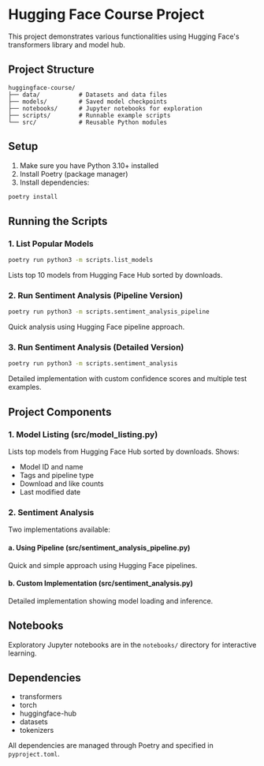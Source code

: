 # Hugging Face Course Project

This project demonstrates various functionalities using Hugging Face's transformers library and model hub.

## Project Structure

```
huggingface-course/
├── data/           # Datasets and data files
├── models/         # Saved model checkpoints
├── notebooks/      # Jupyter notebooks for exploration
├── scripts/        # Runnable example scripts
└── src/            # Reusable Python modules
```

## Setup

1. Make sure you have Python 3.10+ installed
2. Install Poetry (package manager)
3. Install dependencies:
```bash
poetry install
```

## Running the Scripts

### 1. List Popular Models
```bash
poetry run python3 -m scripts.list_models
```
Lists top 10 models from Hugging Face Hub sorted by downloads.

### 2. Run Sentiment Analysis (Pipeline Version)
```bash
poetry run python3 -m scripts.sentiment_analysis_pipeline
```
Quick analysis using Hugging Face pipeline approach.

### 3. Run Sentiment Analysis (Detailed Version)
```bash
poetry run python3 -m scripts.sentiment_analysis
```
Detailed implementation with custom confidence scores and multiple test examples.

## Project Components

### 1. Model Listing (src/model_listing.py)
Lists top models from Hugging Face Hub sorted by downloads. Shows:
- Model ID and name
- Tags and pipeline type
- Download and like counts
- Last modified date

### 2. Sentiment Analysis

Two implementations available:

#### a. Using Pipeline (src/sentiment_analysis_pipeline.py)
Quick and simple approach using Hugging Face pipelines.

#### b. Custom Implementation (src/sentiment_analysis.py)
Detailed implementation showing model loading and inference.

## Notebooks

Exploratory Jupyter notebooks are in the `notebooks/` directory for interactive learning.

## Dependencies
- transformers
- torch
- huggingface-hub
- datasets
- tokenizers

All dependencies are managed through Poetry and specified in `pyproject.toml`.